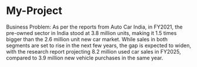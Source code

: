# My-Project
Business Problem: As per the reports from Auto Car India, in FY2021, the pre-owned sector in India stood at 3.8 million units, making it 1.5 times bigger than the 2.6 million unit new car market. While sales in both segments are set to rise in the next few years, the gap is expected to widen, with the research report projecting 8.2 million used car sales in FY2025, compared to 3.9 million new vehicle purchases in the same year. 
